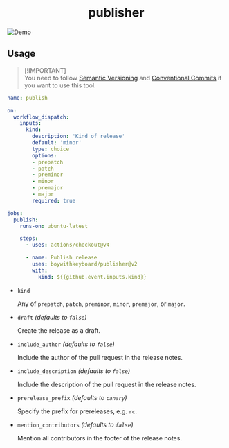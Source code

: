 <div align='center'>
  <h1>publisher</h1>
</div>

![Demo](https://raw.githubusercontent.com/boywithkeyboard/publisher/dev/.github/demo.png)

## Usage

> [!IMPORTANT]\
> You need to follow [Semantic Versioning](https://semver.org) and
> [Conventional Commits](https://www.conventionalcommits.org) if you want to use
> this tool.

```yml
name: publish

on:
  workflow_dispatch:
    inputs:
      kind:
        description: 'Kind of release'
        default: 'minor'
        type: choice
        options:
        - prepatch
        - patch
        - preminor
        - minor
        - premajor
        - major
        required: true

jobs:
  publish:
    runs-on: ubuntu-latest

    steps:
      - uses: actions/checkout@v4

      - name: Publish release
        uses: boywithkeyboard/publisher@v2
        with:
          kind: ${{github.event.inputs.kind}}
```

- `kind`

  Any of `prepatch`, `patch`, `preminor`, `minor`, `premajor`, or `major`.
- `draft` _(defaults to `false`)_

  Create the release as a draft.
- `include_author` _(defaults to `false`)_

  Include the author of the pull request in the release notes.
- `include_description` _(defaults to `false`)_

  Include the description of the pull request in the release notes.
- `prerelease_prefix` _(defaults to `canary`)_

  Specify the prefix for prereleases, e.g. `rc`.
- `mention_contributors` _(defaults to `false`)_

  Mention all contributors in the footer of the release notes.
